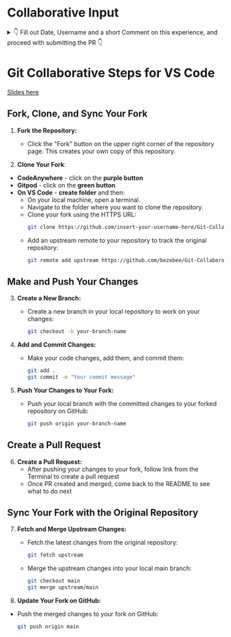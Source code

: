 # Collaborative Input

<details>
<summary> 👇 Fill out Date, Username and a short Comment on this experience, and proceed with submitting the PR 👇 </summary>
<br>

| Date       | Username         | Comment                                                                                                                                                                                                                    |
| ---------- | ---------------- | -------------------------------------------------------------------------------------------------------------------------------------------------------------------------------------------------------------------------- |
| 05/10/2023 | JWalshe86        | Forking great stuff Kaisa, thanks for this.                                                                                                                                                                                |
| 04/09/2023 | GeorginaCarlisle | Really nice clear instructions and great communication for Kasia. Thank you for the chance to practice.                                                                                                                    |
| 05/09/2023 | ShaneDoyle       | Enjoyed the process, nice to finally get a chance to practice this for myself!                                                                                                                                             |
| 05/09/2023 | inc21            | Really enjoying playing around here and getting more comfortable with this. Thanks Kasia!!                                                                                                                                 |
| 13/09/2023 | SamOBrienOlinger | Thanks Kasia! A lot learnt from you today.                                                                                                                                                                                 |
| 14/09/2023 | URiem            | Thanks for this little GitHub lesson, Kasia! Still trying to wrap my head around what exactly happened in the background as I was completing all these step. I am sure it will click eventually. It's very useful to know! |
| 26/9/2023  | URiem            | Learn and Repeat the process using VSCode - always learning something new! Thanks for all the help!!                                                                                                                       |
| 02/10/2023 | NiclO1337        | Thanks for opportunity to try this and learn!                                                                                                                                                                              |
| 09/10/2023 | Zaicodes         | Thank you for helping us practice this, still not 100% confident but I'm sure the Hackathon will help a lot.                                                                                                               |
| 12/10/2023 | Kiksgold         | Thank you Kasia for your help. I look forward to the next hackathon.                                                                                                                                                       |
| 12/10/2023 | SharjAhmed       | Thanks for this lesson Kasia! Looking forward to the Hackathon!                                                                                                                                                            |
| 12/10/2023 | johnamdickson       | Not taking part in October Hackathon but appreicate the tutorial on GitHub. Thanks Kaisa!                                                                                                                                                           |
| 14/10/2023 | patthoege       | First time doing a fork, clone and create a new branch by myself successfully! Thanks for the help and practice Kasia!                                                                                                                   |
| 17/10/2023 | ajmmcredie       | Thank you for the pre-Hackathon practise Kasia!                                                                                                                   |
| 17/10/2023   | NikolettaGr     |  Thank you Kasia for this opportunity!                                                                                                                 |
|  |        |                                                                                                                   |
|  |        |                                                                                                                   |
|  |        |                                                                                                                   |
|  |        |                                                                                                                   |
|  |        |                                                                                                                   |
|  |        |                                                                                                                   |
|  |        |                                                                                                                   |
|  |        |                                                                                                                   |
|  |        |                                                                                                                   |



</details>

# Git Collaborative Steps for VS Code

[Slides here](https://app.box.com/s/r356kxmp3yiwa96evgmpera7il9t4xyg)

## Fork, Clone, and Sync Your Fork

1. **Fork the Repository:**

   - Click the "Fork" button on the upper right corner of the repository page. This creates your own copy of this repository.

2. **Clone Your Fork**:
- **CodeAnywhere** - click on the **purple button**
- **Gitpod** - click on the **green button**
- **On VS Code** - **create folder** and then:
   - On your local machine, open a terminal.
   - Navigate to the folder where you want to clone the repository.
   - Clone your fork using the HTTPS URL:
     ```bash
     git clone https://github.com/insert-your-username-here/Git-Collaborative.git
     ```
   - Add an upstream remote to your repository to track the original repository:
     ```bash
     git remote add upstream https://github.com/bezebee/Git-Collaborative.git
     ```

## Make and Push Your Changes

3. **Create a New Branch:**

   - Create a new branch in your local repository to work on your changes:
     ```bash
     git checkout -b your-branch-name
     ```

4. **Add and Commit Changes:**

   - Make your code changes, add them, and commit them:
     ```bash
     git add .
     git commit -m "Your commit message"
     ```

5. **Push Your Changes to Your Fork:**
   - Push your local branch with the committed changes to your forked repository on GitHub:
     ```bash
     git push origin your-branch-name
     ```

## Create a Pull Request

6. **Create a Pull Request:**
   - After pushing your changes to your fork, follow link from the Terminal to create a pull request
   - Once PR created and merged, come back to the README to see what to do next

## Sync Your Fork with the Original Repository

7. **Fetch and Merge Upstream Changes:**

   - Fetch the latest changes from the original repository:
     ```bash
     git fetch upstream
     ```
   - Merge the upstream changes into your local main branch:
     ```bash
     git checkout main
     git merge upstream/main
     ```

8. **Update Your Fork on GitHub:**

- Push the merged changes to your fork on GitHub:
  ```bash
  git push origin main
  ```
